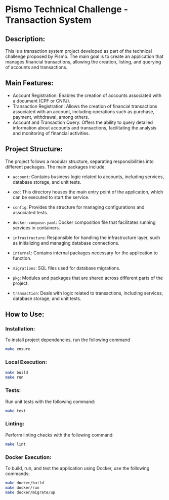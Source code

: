 # Pismo Technical Challenge - Transaction System

## Description:
This is a transaction system project developed as part of the technical challenge proposed by Pismo.
The main goal is to create an application that manages financial transactions, allowing the creation, listing, and querying of accounts and transactions.



## Main Features:
- Account Registration: Enables the creation of accounts associated with a document (CPF or CNPJ).
- Transaction Registration: Allows the creation of financial transactions associated with an account, including operations such as purchase, payment, withdrawal, among others.
- Account and Transaction Query: Offers the ability to query detailed information about accounts and transactions, facilitating the analysis and monitoring of financial activities.



## Project Structure:
The project follows a modular structure, separating responsibilities into different packages.
The main packages include:

- `account`: Contains business logic related to accounts, including services, database storage, and unit tests.

- `cmd`: This directory houses the main entry point of the application, which can be executed to start the service.

- `config`: Provides the structure for managing configurations and associated tests.

- `docker-compose.yaml`: Docker composition file that facilitates running services in containers.

- `infrastructure`: Responsible for handling the infrastructure layer, such as initializing and managing database connections.

- `internal`: Contains internal packages necessary for the application to function.

- `migrations`: SQL files used for database migrations.

- `pkg`: Modules and packages that are shared across different parts of the project.

- `transaction`: Deals with logic related to transactions, including services, database storage, and unit tests.



## How to Use:
### Installation:
  To install project dependencies, run the following command
  ```bash
  make ensure
  ```
### Local Execution:
  ```bash
  make build
  make run
  ```
### Tests:
  Run unit tests with the following command:
  ```bash 
  make test
  ```
### Linting:
  Perform linting checks with the following command:
  ```bash 
  make lint
  ```
### Docker Execution:
  To build, run, and test the application using Docker, use the following commands:
  ```bash
  make docker/build
  make docker/run
  make docker/migrate/up
  ```

